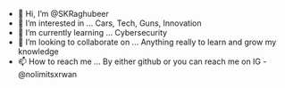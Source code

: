 - 👋 Hi, I’m @SKRaghubeer
- 👀 I’m interested in ... Cars, Tech, Guns, Innovation
- 🌱 I’m currently learning ... Cybersecurity
- 💞️ I’m looking to collaborate on ... Anything really to learn and grow my knowledge
- 📫 How to reach me ... By either github or you can reach me on IG - @nolimitsxrwan

<!---
SKRaghubeer/SKRaghubeer is a ✨ special ✨ repository because its `README.md` (this file) appears on your GitHub profile.
You can click the Preview link to take a look at your changes.
--->
